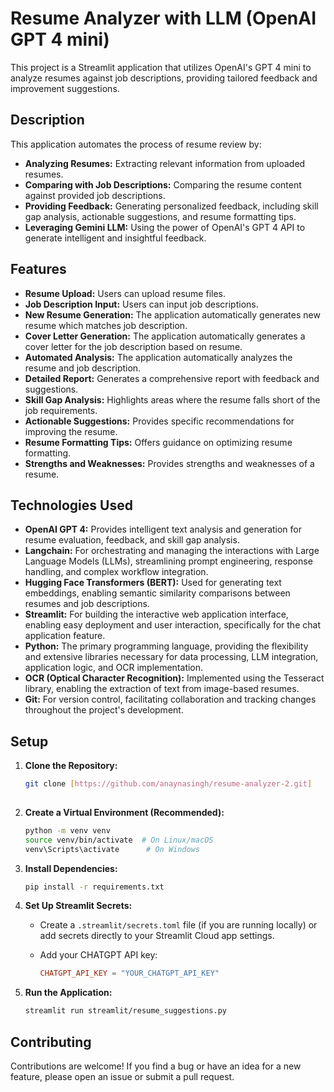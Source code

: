 # Resume Analyzer with LLM (OpenAI GPT 4 mini)

This project is a Streamlit application that utilizes OpenAI's GPT 4 mini to analyze resumes against job descriptions, providing tailored feedback and improvement suggestions.

## Description

This application automates the process of resume review by:

* **Analyzing Resumes:** Extracting relevant information from uploaded resumes.
* **Comparing with Job Descriptions:** Comparing the resume content against provided job descriptions.
* **Providing Feedback:** Generating personalized feedback, including skill gap analysis, actionable suggestions, and resume formatting tips.
* **Leveraging Gemini LLM:** Using the power of OpenAI's GPT 4 API to generate intelligent and insightful feedback.

## Features

* **Resume Upload:** Users can upload resume files.
* **Job Description Input:** Users can input job descriptions.
* **New Resume Generation:** The application automatically generates new resume which matches job description.
* **Cover Letter Generation:** The application automatically generates a cover letter for the job description based on resume.
* **Automated Analysis:** The application automatically analyzes the resume and job description.
* **Detailed Report:** Generates a comprehensive report with feedback and suggestions.
* **Skill Gap Analysis:** Highlights areas where the resume falls short of the job requirements.
* **Actionable Suggestions:** Provides specific recommendations for improving the resume.
* **Resume Formatting Tips:** Offers guidance on optimizing resume formatting.
* **Strengths and Weaknesses:** Provides strengths and weaknesses of a resume.

## Technologies Used

* **OpenAI GPT 4:** Provides intelligent text analysis and generation for resume evaluation, feedback, and skill gap analysis.
* **Langchain:** For orchestrating and managing the interactions with Large Language Models (LLMs), streamlining prompt engineering, response handling, and complex workflow integration.
* **Hugging Face Transformers (BERT):** Used for generating text embeddings, enabling semantic similarity comparisons between resumes and job descriptions.
* **Streamlit:** For building the interactive web application interface, enabling easy deployment and user interaction, specifically for the chat application feature.
* **Python:** The primary programming language, providing the flexibility and extensive libraries necessary for data processing, LLM integration, application logic, and OCR implementation.
* **OCR (Optical Character Recognition):** Implemented using the Tesseract library, enabling the extraction of text from image-based resumes.
* **Git:** For version control, facilitating collaboration and tracking changes throughout the project's development.


## Setup

1.  **Clone the Repository:**

    ```bash
    git clone [https://github.com/anaynasingh/resume-analyzer-2.git]
   
    ```

2.  **Create a Virtual Environment (Recommended):**

    ```bash
    python -m venv venv
    source venv/bin/activate  # On Linux/macOS
    venv\Scripts\activate      # On Windows
    ```

3.  **Install Dependencies:**

    ```bash
    pip install -r requirements.txt
    ```

4.  **Set Up Streamlit Secrets:**

    * Create a `.streamlit/secrets.toml` file (if you are running locally) or add secrets directly to your Streamlit Cloud app settings.
    * Add your CHATGPT API key:

        ```toml
        CHATGPT_API_KEY = "YOUR_CHATGPT_API_KEY"
        ```

5.  **Run the Application:**

    ```bash
    streamlit run streamlit/resume_suggestions.py
    ```


## Contributing

Contributions are welcome! If you find a bug or have an idea for a new feature, please open an issue or submit a pull request.

